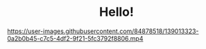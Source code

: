 <h1 align='center'>Hello!</h1>

https://user-images.githubusercontent.com/84878518/139013323-0a2b0b45-c7c5-4df2-9f21-5fc3792f8806.mp4

